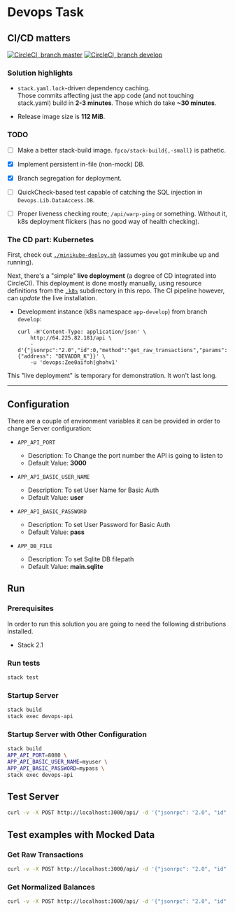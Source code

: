 # Devops Task

## CI/CD matters

<!-- CI status badges -->

[![CircleCI, branch master][3]][1] [![CircleCI, branch develop][4]][2]

[1]: https://app.circleci.com/pipelines/github/ulidtko/devops-task?branch=master
[2]: https://app.circleci.com/pipelines/github/ulidtko/devops-task?branch=develop
[3]: https://img.shields.io/circleci/build/gh/ulidtko/devops-task/master?label=master&token=b73c13cbee07743cc9812280b34b8482adb05681
[4]: https://img.shields.io/circleci/build/gh/ulidtko/devops-task/develop?label=develop&token=b73c13cbee07743cc9812280b34b8482adb05681

### Solution highlights ###

 * `stack.yaml.lock`-driven dependency caching.  
   Those commits affecting just the app code (and not touching stack.yaml) build in **2-3 minutes**. Those which do take **~30 minutes**.

 * Release image size is **112 MiB**.

### TODO

- [ ] Make a better stack-build image. `fpco/stack-build{,-small}` is pathetic.

- [x] Implement persistent in-file (non-mock) DB.

- [x] Branch segregation for deployment.

- [ ] QuickCheck-based test capable of catching the SQL injection in `Devops.Lib.DataAccess.DB`.

- [ ] Proper liveness checking route; `/api/warp-ping` or something. Without it, k8s deployment flickers (has no good way of health checking).

### The CD part: Kubernetes

First, check out [`./minikube-deploy.sh`](minikube-deploy.sh) (assumes you got minikube up and running).

Next, there's a "simple" **live deployment** (a degree of CD integrated into CircleCI). This deployment is done mostly manually, using resource definitions from the [`.k8s`](.k8s/) subdirectory in this repo. The CI pipeline however, can *update* the live installation.

  * Development instance (k8s namespace `app-develop`) from branch `develop`:

        curl -H'Content-Type: application/json' \
            http://64.225.82.181/api \
            -d'{"jsonrpc":"2.0","id":0,"method":"get_raw_transactions","params":{"address": "DEVADDR_K"}}' \
            -u 'devops:Zee0aifoh[ghohv1'

This "live deployment" is temporary for demonstration. It won't last long.

-------------------------------------------------------------------------------


## Configuration

There are a couple of environment variables it can be provided in order to change Server configuration:

- `APP_API_PORT`
  - Description: To Change the port number the API is going to listen to
  - Default Value: **3000**

- `APP_API_BASIC_USER_NAME`
  - Description: To set User Name for Basic Auth
  - Default Value: **user**

- `APP_API_BASIC_PASSWORD`
  - Description: To set User Password for Basic Auth
  - Default Value: **pass**

- `APP_DB_FILE`
  - Description: To set Sqlite DB filepath
  - Default Value: **main.sqlite**

## Run

### Prerequisites

In order to run this solution you are going to need the following distributions installed.

- Stack 2.1

### Run tests

```bash
stack test
```

### Startup Server

```bash
stack build
stack exec devops-api
```


### Startup Server with Other Configuration

```bash
stack build
APP_API_PORT=8080 \
APP_API_BASIC_USER_NAME=myuser \
APP_API_BASIC_PASSWORD=mypass \
stack exec devops-api
```

## Test Server

```bash
curl -v -X POST http://localhost:3000/api/ -d '{"jsonrpc": "2.0", "id": 0, "method": "get_raw_transactions", "params": { "address": "SOMEADDRESS" } }' -H 'Content-Type: application/json' -u user:pass
```

## Test examples with Mocked Data

### Get Raw Transactions

```bash
curl -v -X POST http://localhost:3000/api/ -d '{"jsonrpc": "2.0", "id": 0, "method": "get_raw_transactions", "params": { "address": "ADDRESS_C" } }' -H 'Content-Type: application/json' -u user:pass
```

### Get Normalized Balances

```bash
curl -v -X POST http://localhost:3000/api/ -d '{"jsonrpc": "2.0", "id": 0, "method": "get_normalized_balances", "params": { "addresses": ["ADDRESS_B"] } }' -H 'Content-Type: application/json' -u user:pass
```

